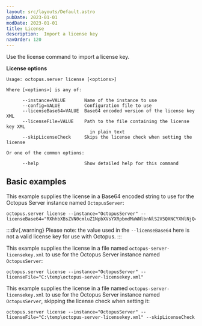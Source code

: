 ```yaml
---
layout: src/layouts/Default.astro
pubDate: 2023-01-01
modDate: 2023-01-01
title: License
description:  Import a license key
navOrder: 120
---
```


Use the license command to import a license key.

**License options**

```text
Usage: octopus.server license [<options>]

Where [<options>] is any of:

      --instance=VALUE       Name of the instance to use
      --config=VALUE         Configuration file to use
      --licenseBase64=VALUE  Base64 encoded version of the license key XML
      --licenseFile=VALUE    Path to the file containing the license key XML
                               in plain text
      --skipLicenseCheck     Skips the license check when setting the license

Or one of the common options:

      --help                 Show detailed help for this command
```

## Basic examples

This example supplies the license in a Base64 encoded string to use for the Octopus Server instance named `OctopusServer`:

```
octopus.server license --instance="OctopusServer" --licenseBase64="RXhhbXBsZVN0cmluZ1NpbXVsYXRpbmdMaWNlbnNlS2V5QXNCYXNlNjQ="
```

:::div{.warning}
Please note: the value used in the `--licenseBase64` here is not a valid license key for use with Octopus.
:::

This example supplies the license in a file named `octopus-server-licensekey.xml` to use for the Octopus Server instance named `OctopusServer`:

```
octopus.server license --instance="OctopusServer" --licenseFile="C:\temp\octopus-server-licensekey.xml"
```

This example supplies the license in a file named `octopus-server-licensekey.xml` to use for the Octopus Server instance named `OctopusServer`, skipping the license check when setting it:

```
octopus.server license --instance="OctopusServer" --licenseFile="C:\temp\octopus-server-licensekey.xml" --skipLicenseCheck
```
